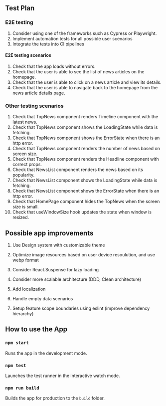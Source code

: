 ## Test Plan

### E2E testing

1. Consider using one of the frameworks such as Cypress or Playwright.
2. Implement automation tests for all possible user scenarios
3. Integrate the tests into CI pipelines

#### E2E testing scenarios

1. Check that the app loads without errors.
2. Check that the user is able to see the list of news articles on the homepage.
3. Check that the user is able to click on a news article and view its details.
4. Check that the user is able to navigate back to the homepage from the news article details page.

### Other testing scenarios

1. Check that TopNews component renders Timeline component with the latest news.
2. Check that TopNews component shows the LoadingState while data is fetching.
3. Check that TopNews component shows the ErrorState when there is an http error.
4. Check that TopNews component renders the number of news based on screen size.
5. Check that TopNews component renders the Headline component with correct props.
6. Check that NewsList component renders the news based on its popularity.
7. Check that NewsList component shows the LoadingState while data is fetching.
8. Check that NewsList component shows the ErrorState when there is an http error.
9. Check that HomePage component hides the TopNews when the screen size is small.
10. Check that useWindowSize hook updates the state when window is resized.


## Possible app improvements

1. Use Design system with customizable theme

2. Optimize image resources based on user device resoulution, and use webp format
3. Consider React.Suspense for lazy loading
4. Consider more scalable architecture (DDD, Clean architecture)
5. Add localization
6. Handle empty data scenarios
7. Setup feature scope boundaries using eslint (improve dependency hierarchy)

## How to use the App

### `npm start`

Runs the app in the development mode.

### `npm test`

Launches the test runner in the interactive watch mode.

### `npm run build`

Builds the app for production to the `build` folder.

